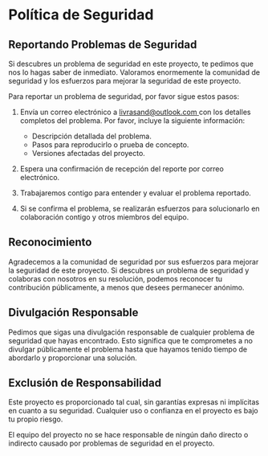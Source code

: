 # Política de Seguridad

## Reportando Problemas de Seguridad

Si descubres un problema de seguridad en este proyecto, te pedimos que nos lo hagas saber de inmediato. Valoramos enormemente la comunidad de seguridad y los esfuerzos para mejorar la seguridad de este proyecto.

Para reportar un problema de seguridad, por favor sigue estos pasos:

1. Envía un correo electrónico a [livrasand@outlook.com  ](mailto:livrasand@outlook.com) con los detalles completos del problema. Por favor, incluye la siguiente información:

   - Descripción detallada del problema.
   - Pasos para reproducirlo o prueba de concepto.
   - Versiones afectadas del proyecto.

2. Espera una confirmación de recepción del reporte por correo electrónico.

3. Trabajaremos contigo para entender y evaluar el problema reportado.

4. Si se confirma el problema, se realizarán esfuerzos para solucionarlo en colaboración contigo y otros miembros del equipo.

## Reconocimiento

Agradecemos a la comunidad de seguridad por sus esfuerzos para mejorar la seguridad de este proyecto. Si descubres un problema de seguridad y colaboras con nosotros en su resolución, podemos reconocer tu contribución públicamente, a menos que desees permanecer anónimo.

## Divulgación Responsable

Pedimos que sigas una divulgación responsable de cualquier problema de seguridad que hayas encontrado. Esto significa que te comprometes a no divulgar públicamente el problema hasta que hayamos tenido tiempo de abordarlo y proporcionar una solución. 

## Exclusión de Responsabilidad

Este proyecto es proporcionado tal cual, sin garantías expresas ni implícitas en cuanto a su seguridad. Cualquier uso o confianza en el proyecto es bajo tu propio riesgo.

El equipo del proyecto no se hace responsable de ningún daño directo o indirecto causado por problemas de seguridad en el proyecto.
